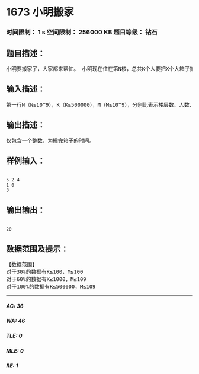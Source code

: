 # 1673 小明搬家   
### 时间限制： 1 s     空间限制： 256000 KB     题目等级： 钻石  
## 题目描述：  

<pre>
小明要搬家了，大家都来帮忙。 小明现在住在第N楼，总共K个人要把X个大箱子搬上N楼。 最开始X个箱子都在1楼，但是经过一段混乱的搬运已经乱掉了。最后，大家发现这样混乱的搬运过程效率太低了，于是总结出了提高效率的方法。大家的速度都是每分钟上或下层楼。多余向上走的人手中都拿一个箱子，所有向下走的人手中都不拿箱子。到达第N层立刻放下箱子向下走，到达第1层立刻拿起箱子向上走。当一个人向上走，另一个人向下走而在楼道相遇时，向上走的人将手中的箱子交割另一个人，两人同时反向。即原来拿箱子向上走的人不拿箱子往下走。原来不拿箱子向下走的人现在拿着箱子向上走。 求将所有箱子搬完所需的最短时间。
</pre>
  
  
## 输入描述：  

<pre>
第一行N（N≤10^9），K（K≤500000），M（M≤10^9），分别比表示楼层数、人数、还放在一楼地上的箱子数。 接下来K行，每行两个数Ai，Bi。 Ai表示第i人现所在的楼层数，Bi为0或1.，为0表示第i人正拿着箱子往上走，为1表示第i人不拿箱子向下走。 输入满足没有任意两个人正在同一楼层，在第1层的人一定正拿着箱子向上走，在第N层的人一定正不拿着箱子向下走
</pre>
  
  
## 输出描述：  

<pre>
仅包含一个整数，为搬完箱子的时间。
</pre>
  
  
## 样例输入：  

<pre><code>
5 2 4
1 0
3 
</code></pre>
  
  
## 输出输出：  

<pre><code>
20
</code></pre>
  
  
## 数据范围及提示：  

<pre>
【数据范围】
对于30%的数据有K≤100，M≤100
对于60%的数据有K≤1000，M≤109
对于100%的数据有K≤500000，M≤109
</pre>
  
  
***  

##### AC: 36  
##### WA: 46  
##### TLE: 0  
##### MLE: 0  
##### RE: 1  
